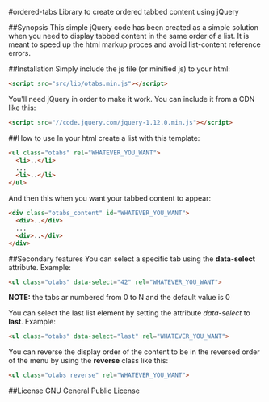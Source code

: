 #ordered-tabs
Library to create ordered tabbed content using jQuery

##Synopsis
This simple jQuery code has been created as a simple solution when you need to display tabbed content in the same order of a list. It is meant to speed up the html markup proces and avoid list-content reference errors.

##Installation
Simply include the js file (or minified js) to your html:
```html
<script src="src/lib/otabs.min.js"></script>
```

You'll need jQuery in order to make it work. You can include it from a CDN like this:
```html
<script src="//code.jquery.com/jquery-1.12.0.min.js"></script>
```

##How to use
In your html create a list with this template:
```html
<ul class="otabs" rel="WHATEVER_YOU_WANT">
  <li>..</li>
  ...
  <li>..</li>
</ul>
```

And then this when you want your tabbed content to appear:
```html
<div class="otabs_content" id="WHATEVER_YOU_WANT">
  <div>..</div>
  ...
  <div>..</div>
</div>
```

##Secondary features
You can select a specific tab using the <b>data-select</b> attribute. Example:
```html
<ul class="otabs" data-select="42" rel="WHATEVER_YOU_WANT">
```
<b>NOTE:</b> the tabs ar numbered from 0 to N and the default value is 0

You can select the last list element by setting the attribute <i>data-select</i> to <b>last</b>. Example:
```html
<ul class="otabs" data-select="last" rel="WHATEVER_YOU_WANT">
```

You can reverse the display order of the content to be in the reversed order of the menu by using the <b>reverse</b> class like this:
```html
<ul class="otabs reverse" rel="WHATEVER_YOU_WANT">
```


##License
 GNU General Public License
